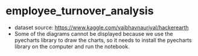 # employee_turnover_analysis
- dataset source: https://www.kaggle.com/vaibhavnauriyal/hackerearth
- Some of the diagrams cannot be displayed because we use the pyecharts library to draw the charts, so it needs to install the pyecharts library on the computer and run the notebook.
